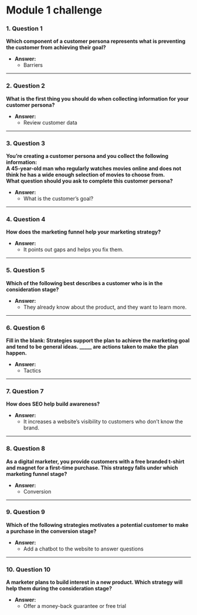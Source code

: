 # Module 1 challenge


### 1. **Question 1**  
**Which component of a customer persona represents what is preventing the customer from achieving their goal?**

- **Answer:**  
  - Barriers

---

### 2. **Question 2**  
**What is the first thing you should do when collecting information for your customer persona?**

- **Answer:**  
  - Review customer data

---

### 3. **Question 3**  
**You’re creating a customer persona and you collect the following information:  
A 45-year-old man who regularly watches movies online and does not think he has a wide enough selection of movies to choose from.  
What question should you ask to complete this customer persona?**

- **Answer:**  
  - What is the customer’s goal?

---

### 4. **Question 4**  
**How does the marketing funnel help your marketing strategy?**

- **Answer:**  
  - It points out gaps and helps you fix them.

---

### 5. **Question 5**  
**Which of the following best describes a customer who is in the consideration stage?**

- **Answer:**  
  - They already know about the product, and they want to learn more.

---

### 6. **Question 6**  
**Fill in the blank: Strategies support the plan to achieve the marketing goal and tend to be general ideas. _____ are actions taken to make the plan happen.**

- **Answer:**  
  - Tactics

---

### 7. **Question 7**  
**How does SEO help build awareness?**

- **Answer:**  
  - It increases a website’s visibility to customers who don’t know the brand.

---

### 8. **Question 8**  
**As a digital marketer, you provide customers with a free branded t-shirt and magnet for a first-time purchase. This strategy falls under which marketing funnel stage?**

- **Answer:**  
  - Conversion

---

### 9. **Question 9**  
**Which of the following strategies motivates a potential customer to make a purchase in the conversion stage?**

- **Answer:**  
  - Add a chatbot to the website to answer questions

---

### 10. **Question 10**  
**A marketer plans to build interest in a new product. Which strategy will help them during the consideration stage?**

- **Answer:**  
  - Offer a money-back guarantee or free trial
